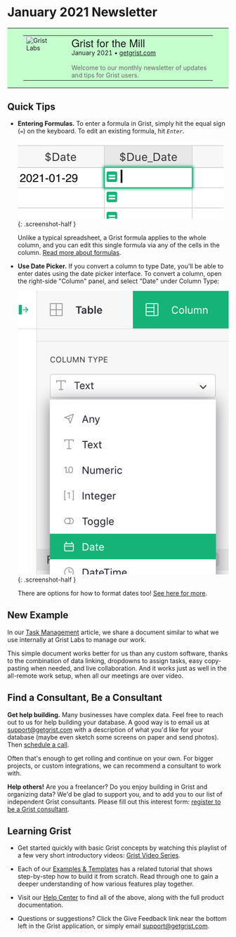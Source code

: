 # January 2021 Newsletter

<style>
  /* restore some poorly overridden defaults */
  .newsletter-header .table {
    background-color: initial;
    border: initial;
  }
  .newsletter-header .table > tbody > tr > td {
    padding: initial;
    border: initial;
    vertical-align: initial;
  }
  .newsletter-header img.header-img {
    padding: initial;
    max-width: initial;
    display: initial;
    padding: initial;
    line-height: initial;
    background-color: initial;
    border: initial;
    border-radius: initial;
    margin: initial;
    margin-bottom: -32px;
    display: inline-block;
    width: 80px;
    height: 128px;
  }

  /* copy newsletter styles, with a prefix for sufficient specificity */
  .newsletter-header .header {
    border: none;
    padding: 0;
    margin: 0;
  }
  .newsletter-header table > tbody > tr > td.header-image {
    width: 80px;
    padding-right: 16px;
  }
  .newsletter-header table > tbody > tr > td.header-text {
    background-color: #c4ffcd;
    padding: 16px 36px;
  }
  .newsletter-header table.header-top {
    border: none;
    padding: 0;
    margin: 0;
    width: 100%;
  }
  .header-title {
    font-family: Helvetica Neue, Helvetica, Arial, sans-serif;
    font-size: 24px;
    line-height: 28px;
  }
  .header-month {
  }
  .header-welcome {
    margin-top: 12px;
    color: #666666;
  }
  .center {
    text-align: center;
  }
</style>
<div class="newsletter-header">
<table class="header" cellpadding="0" cellspacing="0" border="0"><tr>
  <td class="header-text">
    <table class="header-top"><tr>
      <td class="header-image" rowspan="2">
        <a href="https://www.getgrist.com">
          <img class="header-img" src="/images/newsletters/2021-01/shovel-logo.png" width="80" height="128" alt="Grist Labs" border="0">
        </a>
      </td>
      <td class="header-top-text">
        <div class="header-title">Grist for the Mill</div>
        <div class="header-month">January 2021
          &#8226; <a href="https://www.getgrist.com/">getgrist.com</a></div>
      </td>
    </tr><tr>
      <td>
        <div class="header-welcome">
          Welcome to our monthly newsletter of updates and tips for Grist users.
        </div>
      </td>
    </tr></table>
  </td>
</tr></table>
</div>

## Quick Tips

- **Entering Formulas.** To enter a formula in Grist, simply hit
  the equal sign (<code class="keys">*=*</code>) on the keyboard. To edit an existing formula, hit
  <code class="keys">*Enter*</code>.

    <span class="screenshot-large">*![Enter Formula](../images/newsletters/2021-01/enter-formula.png)*</span>
      {: .screenshot-half }

    Unlike a typical spreadsheet, a Grist formula applies to the whole column, and you can edit this
    single formula via any of the cells in the column. [Read more about formulas](../formulas.md).

- **Use Date Picker.** If you convert a column to type Date, you'll be able to enter dates using the
  date picker interface. To convert a column, open the right-side "Column" panel, and select
  "Date" under Column Type:

    <span class="screenshot-large">*![Conver to Date](../images/newsletters/2021-01/convert-to-date.png)*</span>
      {: .screenshot-half }

    There are options for how to format dates too! [See here for more](../col-types.md#date-columns).

## New Example

In our [Task Management](../examples/2021-01-tasks.md) article, we share a
document similar to what we use internally at Grist Labs to manage our work.

This simple document works better for us than any custom software, thanks to the combination of
data linking, dropdowns to assign tasks, easy copy-pasting when needed, and live collaboration.
And it works just as well in the all-remote work setup, when all our meetings are over video.


## Find a Consultant, Be a Consultant

**Get help building.** Many businesses have complex data. Feel free to reach out to us for help
building your database. A good way is to email us at <support@getgrist.com> with a description of
what you'd like for your database (maybe even sketch some screens on paper and send photos). Then [schedule a
call](https://calendly.com/gristlabs/).

Often that's enough to get rolling and continue on your own. For bigger projects, or custom
integrations, we can recommend a consultant to work with.

**Help others!** Are you a freelancer? Do you enjoy building in Grist and organizing data? We'd be
glad to support you, and to add you to our list of independent Grist consultants. Please fill out
this interest form: [register to be a Grist consultant](../register-as-consultant.md).

## Learning Grist

- Get started quickly with basic Grist concepts by watching this playlist
  of a few very short introductory videos:
  [Grist Video Series](https://www.youtube.com/playlist?list=PL3Q9Tu1JOy_4Mq8JlcjZXEMyJY69kda44).

- Each of our [Examples & Templates](https://docs.getgrist.com/ws/59/)
  has a related tutorial that shows step-by-step how to build it
  from scratch. Read through one to gain a deeper understanding of how
  various features play together.

- Visit our [Help Center](../index.md) to
  find all of the above, along with the full product documentation.

- Questions or suggestions? Click the
  <span class="app-menu-item"><span class="grist-icon" style="--icon: var(--icon-Feedback)"></span> Give Feedback</span>
  link near the bottom left in the Grist application, or simply email
  <support@getgrist.com>.
